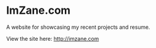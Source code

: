 # ImZane.com

A website for showcasing my recent projects and resume.

View the site here:
http://imzane.com
